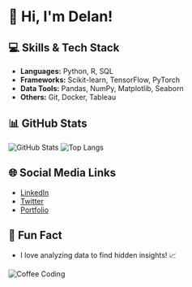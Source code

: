# 👋 Hi, I'm Delan!

## 💻 Skills & Tech Stack
- **Languages:** Python, R, SQL
- **Frameworks:** Scikit-learn, TensorFlow, PyTorch
- **Data Tools:** Pandas, NumPy, Matplotlib, Seaborn
- **Others:** Git, Docker, Tableau

## 📊 GitHub Stats
![GitHub Stats](https://github-readme-stats.vercel.app/api?username=arifian853&show_icons=true&theme=tokyonight)
![Top Langs](https://github-readme-stats.vercel.app/api/top-langs/?username=arifian853&layout=compact&theme=tokyonight)

## 🌐 Social Media Links
- [LinkedIn](https://linkedin.com/in/arifian853)
- [Twitter](https://twitter.com/arifian853)
- [Portfolio](https://yourportfolio.com)

## 🎉 Fun Fact
- I love analyzing data to find hidden insights! 📈

![Coffee Coding](https://media.giphy.com/media/l3q2K5jinAlChoCLS/giphy.gif)

